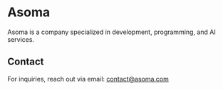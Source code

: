 # Asoma

Asoma is a company specialized in development, programming, and AI services.

## Contact

For inquiries, reach out via email: [contact@asoma.com](mailto:contact@asoma.com)
